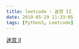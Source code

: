 ```yaml
---
title: leetcode : 迷宫 II
date: 2019-05-29 11:33:05
tags: [Python3, Leetcode]
---
```


[迷宫 II](https://leetcode-cn.com/problems/the-maze-ii/)

